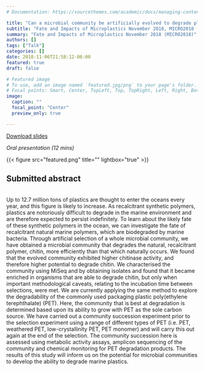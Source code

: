```yaml
---
# Documentation: https://sourcethemes.com/academic/docs/managing-content/

title: "Can a microbial community be artificially evolved to degrade plastic?"
subtitle: "Fate and Impacts of Microplastics November 2018, MICRO2018 (Lanzarote, Spain)"
summary: "Fate and Impacts of Microplastics November 2018 (MICRO2018)"
authors: []
tags: ["Talk"]
categories: []
date: 2018-11-06T21:58:12-06:00
featured: true
draft: false

# Featured image
# To use, add an image named `featured.jpg/png` to your page's folder.
# Focal points: Smart, Center, TopLeft, Top, TopRight, Left, Right, BottomLeft, Bottom, BottomRight.
image:
  caption: ""
  focal_point: "Center"
  preview_only: true

---
```

<i class="fas fa-file-pdf"></i>[Download slides](MICRO.pdf)&nbsp;&nbsp;&nbsp;&nbsp;


_Oral presentation (12 mins)_

{{< figure src="featured.png" title="" lightbox="true" >}}

<h2>Submitted abstract</h2></br>
Up to 12.7 million tons of plastics are thought to enter the oceans every year, and this figure is likely to increase. As recalcitrant synthetic polymers, plastics are notoriously difficult to degrade in the marine environment and are therefore expected to persist indefinitely. To learn about the likely fate of these synthetic polymers in the ocean, we can investigate the fate of recalcitrant natural marine polymers, which are biodegraded by marine bacteria. Through artificial selection of a whole microbial community, we have obtained a microbial community that degrades the natural, recalcitrant polymer, chitin, more efficiently than that which naturally occurs. We found that the evolved community exhibited higher chitinase activity, and therefore higher potential to degrade chitin. We characterised the community using MiSeq and by obtaining isolates and found that it became enriched in organisms that are able to degrade chitin, but only when important methodological caveats, relating to the incubation time between selections, were met. We are currently applying the same method to explore the degradability of the commonly used packaging plastic poly(ethylene terephthalate) (PET). Here, the community that is best at degradation is determined based upon its ability to grow with PET as the sole carbon source. We have carried out a community succession experiment prior to the selection experiment using a range of different types of PET (i.e. PET, weathered PET, low-crystallinity PET, PET monomer) and will carry this out again at the end of the selection. The community succession here is assessed using metabolic activity assays, amplicon sequencing of the community and chemical monitoring for PET degradation products. The results of this study will inform us on the potential for microbial communities to develop the ability to degrade marine plastics.

